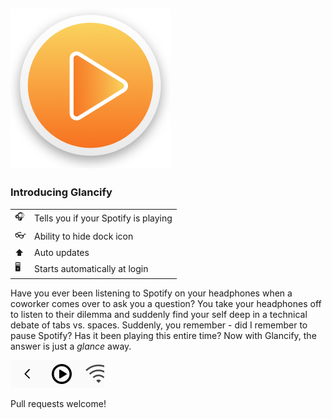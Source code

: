 ![Glancify logo](https://raw.githubusercontent.com/suchtomwow/glancify/1.0.0/Glancify/Assets.xcassets/AppIcon.appiconset/icon%40256.png)
-
### Introducing Glancify

|||
|---|---------------------------------------|
|🎧|Tells you if your Spotify is playing|
|👓|Ability to hide dock icon|
|⬆️|Auto updates|
|🖥|Starts automatically at login|

Have you ever been listening to Spotify on your headphones when a coworker comes over to ask you a question? You take your headphones off to listen to their dilemma and suddenly find your self deep in a technical debate of tabs vs. spaces. Suddenly, you remember - did I remember to pause Spotify? Has it been playing this entire time? Now with Glancify, the answer is just a _glance_ away.

![Screenshot](https://raw.githubusercontent.com/suchtomwow/glancify/4bac731ae1070cdcc51b956732d1131d814a0080/Glancify/Resources/Screen%20Shot%202017-10-25%20at%208.34.04%20AM.png)

Pull requests welcome!
